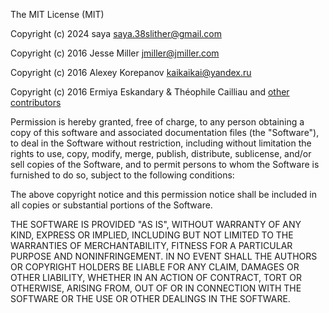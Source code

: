 The MIT License (MIT)

Copyright (c) 2024 saya <saya.38slither@gmail.com>

Copyright (c) 2016 Jesse Miller <jmiller@jmiller.com>

Copyright (c) 2016 Alexey Korepanov <kaikaikai@yandex.ru>

Copyright (c) 2016 Ermiya Eskandary & Théophile Cailliau and [other contributors](https://github.com/ErmiyaEskandary/slither.io-bot/contributors)



Permission is hereby granted, free of charge, to any person obtaining a copy
of this software and associated documentation files (the "Software"), to deal
in the Software without restriction, including without limitation the rights
to use, copy, modify, merge, publish, distribute, sublicense, and/or sell
copies of the Software, and to permit persons to whom the Software is
furnished to do so, subject to the following conditions:

The above copyright notice and this permission notice shall be included in all
copies or substantial portions of the Software.

THE SOFTWARE IS PROVIDED "AS IS", WITHOUT WARRANTY OF ANY KIND, EXPRESS OR
IMPLIED, INCLUDING BUT NOT LIMITED TO THE WARRANTIES OF MERCHANTABILITY,
FITNESS FOR A PARTICULAR PURPOSE AND NONINFRINGEMENT. IN NO EVENT SHALL THE
AUTHORS OR COPYRIGHT HOLDERS BE LIABLE FOR ANY CLAIM, DAMAGES OR OTHER
LIABILITY, WHETHER IN AN ACTION OF CONTRACT, TORT OR OTHERWISE, ARISING FROM,
OUT OF OR IN CONNECTION WITH THE SOFTWARE OR THE USE OR OTHER DEALINGS IN THE
SOFTWARE.
